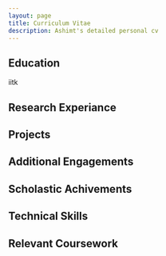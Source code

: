 ```yaml
---
layout: page 
title: Curriculum Vitae
description: Ashimt's detailed personal cv
--- 
```


## Education 
iitk 

## Research Experiance 

## Projects 

## Additional Engagements 

## Scholastic Achivements 

## Technical Skills 

## Relevant Coursework 
